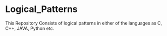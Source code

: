 # Logical_Patterns
This Repository Consists of logical patterns in either of the languages as C, C++, JAVA, Python etc.
